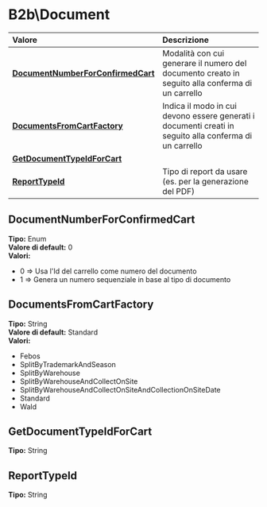 # B2b\Document

| Valore | Descrizione |
| :--- | :--- |
| [**DocumentNumberForConfirmedCart**](b2bdocument.md#documentnumberforconfirmedcart) | Modalità con cui generare il numero del documento creato in seguito alla conferma di un carrello |
| [**DocumentsFromCartFactory**](b2bdocument.md#documentsfromcartfactory) | Indica il modo in cui devono essere generati i documenti creati in seguito alla conferma di un carrello |
| [**GetDocumentTypeIdForCart**](b2bdocument.md#getdocumenttypeidforcart) |  |
| [**ReportTypeId**](b2bdocument.md#reporttypeid) | Tipo di report da usare \(es. per la generazione del PDF\) |

## DocumentNumberForConfirmedCart

**Tipo:** Enum  
**Valore di default:** 0  
**Valori:**

* 0 =&gt; Usa l'Id del carrello come numero del documento
* 1 =&gt; Genera un numero sequenziale in base al tipo di documento

## DocumentsFromCartFactory

**Tipo:** String  
**Valore di default:** Standard  
**Valori:**

* Febos
* SplitByTrademarkAndSeason
* SplitByWarehouse
* SplitByWarehouseAndCollectOnSite
* SplitByWarehouseAndCollectOnSiteAndCollectionOnSiteDate
* Standard
* Wald

## GetDocumentTypeIdForCart

**Tipo:** String

## ReportTypeId

**Tipo:** String
